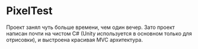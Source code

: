 # PixelTest
Проект занял чуть больше времени, чем один вечер.
Зато проект написан почти на чистом C# (Unity используется в основном только для отрисовки), и выстроена красивая MVC архитектура.
